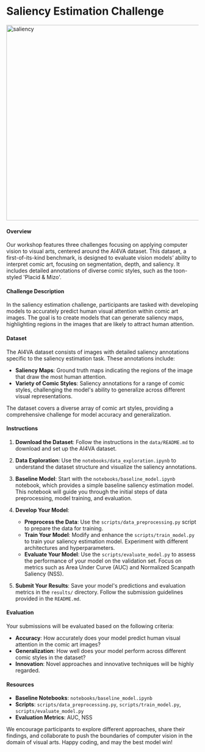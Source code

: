# Saliency Estimation Challenge
<img width="512" alt="saliency" src="https://github.com/IVRL/AI4VA/assets/16324609/a5cd595a-85af-4143-91a9-aaade6cf257c">

#### Overview

Our workshop features three challenges focusing on applying computer vision to visual arts, centered around the AI4VA dataset. This dataset, a first-of-its-kind benchmark, is designed to evaluate vision models’ ability to interpret comic art, focusing on segmentation, depth, and saliency. It includes detailed annotations of diverse comic styles, such as the toon-styled 'Placid & Mizo'.

#### Challenge Description

In the saliency estimation challenge, participants are tasked with developing models to accurately predict human visual attention within comic art images. The goal is to create models that can generate saliency maps, highlighting regions in the images that are likely to attract human attention.

#### Dataset

The AI4VA dataset consists of images with detailed saliency annotations specific to the saliency estimation task. These annotations include:

- **Saliency Maps**: Ground truth maps indicating the regions of the image that draw the most human attention.
- **Variety of Comic Styles**: Saliency annotations for a range of comic styles, challenging the model's ability to generalize across different visual representations.

The dataset covers a diverse array of comic art styles, providing a comprehensive challenge for model accuracy and generalization.

#### Instructions

1. **Download the Dataset**: Follow the instructions in the `data/README.md` to download and set up the AI4VA dataset.

2. **Data Exploration**: Use the `notebooks/data_exploration.ipynb` to understand the dataset structure and visualize the saliency annotations.

3. **Baseline Model**: Start with the `notebooks/baseline_model.ipynb` notebook, which provides a simple baseline saliency estimation model. This notebook will guide you through the initial steps of data preprocessing, model training, and evaluation.

4. **Develop Your Model**:
    - **Preprocess the Data**: Use the `scripts/data_preprocessing.py` script to prepare the data for training.
    - **Train Your Model**: Modify and enhance the `scripts/train_model.py` to train your saliency estimation model. Experiment with different architectures and hyperparameters.
    - **Evaluate Your Model**: Use the `scripts/evaluate_model.py` to assess the performance of your model on the validation set. Focus on metrics such as Area Under Curve (AUC) and Normalized Scanpath Saliency (NSS).

5. **Submit Your Results**: Save your model's predictions and evaluation metrics in the `results/` directory. Follow the submission guidelines provided in the `README.md`.

#### Evaluation

Your submissions will be evaluated based on the following criteria:

- **Accuracy**: How accurately does your model predict human visual attention in the comic art images?
- **Generalization**: How well does your model perform across different comic styles in the dataset?
- **Innovation**: Novel approaches and innovative techniques will be highly regarded.

#### Resources

- **Baseline Notebooks**: `notebooks/baseline_model.ipynb`
- **Scripts**: `scripts/data_preprocessing.py`, `scripts/train_model.py`, `scripts/evaluate_model.py`
- **Evaluation Metrics**: AUC, NSS

We encourage participants to explore different approaches, share their findings, and collaborate to push the boundaries of computer vision in the domain of visual arts. Happy coding, and may the best model win!
